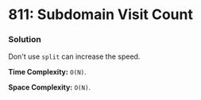 # 811: Subdomain Visit Count

### Solution
Don't use `split` can increase the speed.

**Time Complexity:** `O(N)`.

**Space Complexity:** `O(N)`.